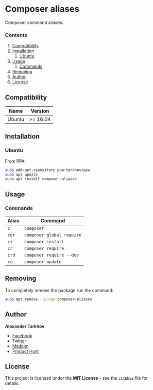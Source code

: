 # Composer aliases

Composer command ailases.

### Contents

1. [Compatibility](#compatibility)
2. [Installation](#installation)
   1. [Ubuntu](#ubuntu)
3. [Usage](#usage)
   1. [Commands](#commands)
4. [Removing](#removing)
5. [Author](#author)
6. [License](#license)

## Compatibility

Name | Version
------- | -------
Ubuntu | >= 16.04

## Installation

### Ubuntu

From PPA:

```bash
sudo add-apt-repository ppa:tarkhov/ppa
sudo apt update
sudo apt install composer-aliases
```

## Usage

### Commands

Alias | Command
------- | -------
`c` | `composer`
`cgr` | `composer global require`
`ci` | `composer install`
`cr` | `composer require`
`crd` | `composer require --dev`
`cu` | `composer update`

## Removing

To completely remove the package run the command:

```bash
sudo apt remove --purge composer-aliases
```

## Author

**Alexander Tarkhov**

* [Facebook](https://www.facebook.com/alex.tarkhov)
* [Twitter](https://twitter.com/alextarkhov)
* [Medium](https://medium.com/@tarkhov)
* [Product Hunt](https://www.producthunt.com/@tarkhov)

## License

This project is licensed under the **MIT License** - see the `LICENSE` file for details.

